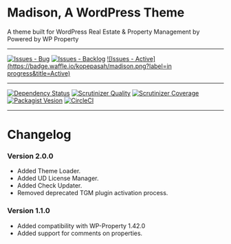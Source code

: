 Madison, A WordPress Theme
===

A theme built for WordPress Real Estate & Property Management by Powered by WP Property

***
[![Issues - Bug](https://badge.waffle.io/kopepasah/madison.png?label=bug&title=Bugs)](http://waffle.io/kopepasah/madison)
[![Issues - Backlog](https://badge.waffle.io/kopepasah/madison.png?label=backlog&title=Backlog)](http://waffle.io/kopepasah/madison/)
[![Issues - Active](https://badge.waffle.io/kopepasah/madison.png?label=in progress&title=Active)](http://waffle.io/kopepasah/madison/)
***
[![Dependency Status](https://gemnasium.com/kopepasah/madison.svg)](https://gemnasium.com/kopepasah/madison)
[![Scrutinizer Quality](http://img.shields.io/scrutinizer/g/kopepasah/madison.svg)](https://scrutinizer-ci.com/g/kopepasah/madison)
[![Scrutinizer Coverage](http://img.shields.io/scrutinizer/coverage/g/kopepasah/madison.svg)](https://scrutinizer-ci.com/g/kopepasah/madison)
[![Packagist Vesion](http://img.shields.io/packagist/v/kopepasah/madison.svg)](https://packagist.org/packages/kopepasah/madison)
[![CircleCI](https://circleci.com/gh/kopepasah/madison.png)](https://circleci.com/gh/kopepasah/madison)
***

Changelog
=========

### Version 2.0.0
* Added Theme Loader.
* Added UD License Manager.
* Added Check Updater.
* Removed deprecated TGM plugin activation process.

### Version 1.1.0
* Added compatibility with WP-Property 1.42.0
* Added support for comments on properties.
